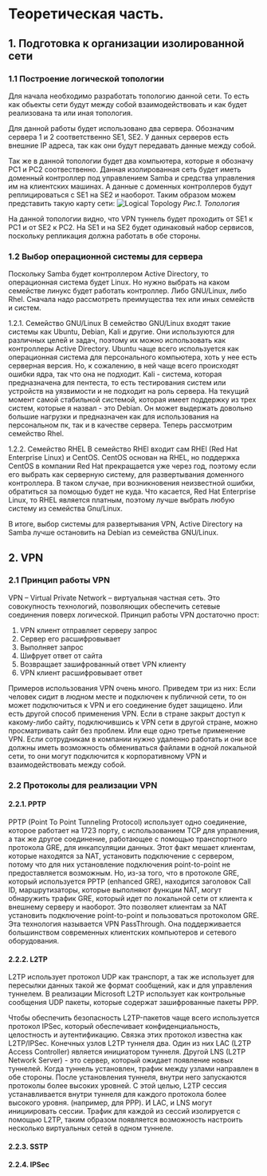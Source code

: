 # Теоретическая часть.
## 1. Подготовка к организации изолированной сети
### 1.1 Построение логической топологии
Для начала необходимо разработать топологию данной сети. То есть как обьекты сети будут между собой взаимодействовать и как будет реализована та или иная топология.

Для данной работы будет использовано два сервера. Обозначим сервера 1 и 2 соответственно SE1, SE2. У данных серверов есть внешние IP адреса, так как они будут передавать данные между собой.

Так же в данной топологии будет два компьютера, которые я обозначу PC1 и PC2 соотвественно. Данная изолированная сеть будет иметь доменный контроллер под управлением Samba и средства управления им на клиентских машинах. А данные с доменных контроллеров будут реплицироваться с SE1 на SE2 и наоборот.
Таким образом можем представить такую карту сети:
![Logical Topology](https://user-images.githubusercontent.com/58629552/172162321-5993be3a-9cb7-47f2-b9d6-c67b54e49abc.png)
*Рис.1. Топология*

На данной топологии видно, что VPN туннель будет проходить от SE1 к PC1 и от SE2 к PC2. На SE1 и на SE2 будет одинаковый набор сервисов, поскольку репликация должна работать в обе стороны.
### 1.2 Выбор операционной системы для сервера
Поскольку Samba будет контроллером Active Directory, то операционная система будет Linux. Но нужно выбрать на каком семействе линукс будет работать контроллер. Либо GNU/Linux, либо Rhel. Сначала надо рассмотреть преимущества тех или иных семейств и систем.

1.2.1. Семейство GNU/Linux
В семейство GNU/Linux входят такие системы как Ubuntu, Debian, Kali и другие. Они используются для различных целей и задач, поэтому их можно использовать как контроллеры Active Directory. Ubuntu чаще всего используется как операционная система для персонального компьютера, хоть у нее есть серверная версия. Но, к сожалению, в ней чаще всего происходят ошибки ядра, так что она не подходит. Kali - система, которая предназначена для пентеста, то есть тестирования систем или устройств на уязвимости и не подходит на роль сервера. На текущий момент самой стабильной системой, которая имеет поддержку из трех систем, которые я назвал - это Debian. Он может выдержать довольно большие нагрузки и предназначен как для использования на персональном пк, так и в качестве сервера. Теперь рассмотрим семейство Rhel.

1.2.2. Семейство RHEL
В семейство RHEl входит сам RHEl (Red Hat Enterprise Linux) и CentOS. CentOS основан на RHEL, но поддержка CentOS в компании Red Hat прекращается уже через год, поэтому если его выбрать как серверную систему, для развертывания доменного контроллера. В таком случае, при возникновения неизвестной ошибки, обратиться за помощью будет не куда. Что касается, Red Hat Enterprise Linux, то RHEL является платным, поэтому лучше выбрать любую систему из семейства Gnu/Linux.

В итоге, выбор системы для развертывания VPN, Active Directory на Samba лучше остановить на Debian из семейства GNU/Linux.

## 2. VPN
### 2.1 Принцип работы VPN
VPN – Virtual Private Network – виртуальная частная сеть. Это совокупность технологий, позволяющих обеспечить сетевые соединения поверх логической.
Принцип работы VPN достаточно прост:
1. VPN клиент отправляет серверу запрос
2. Сервер его расшифровывает
3. Выполняет запрос
4. Шифрует ответ от сайта
5. Возвращает зашифрованный ответ VPN клиенту
6. VPN клиент расшифровывает ответ

Примеров использования VPN очень много. Приведем три из них: Если человек сидит в людном месте и подключен к публичной сети, то он может подключиться к VPN и его соединение будет защищено. Или есть другой способ применения VPN. Если в стране закрыт доступ к какому-либо сайту, подключившись к VPN сети в другой стране, можно просматривать сайт без проблем. Или еще одно третье применение VPN. Если сотрудникам в компании нужно удаленно работать и они все должны иметь возможность обмениваться файлами в одной локальной сети, то они могут подключится к корпоративному VPN и взаимодействовать между собой.

### 2.2 Протоколы для реализации VPN
#### 2.2.1. PPTP
PPTP (Point To Point Tunneling Protocol) использует одно соединение, которое работает на 1723 порту, с использованием TCP для управления, а так же другое соединение, работающее с помощью транспортного протокола GRE, для инкапсуляции данных. Этот факт мешает клиентам, которые находятся за NAT, установить подключение с сервером, потому что для них установление подключения point-to-point не предоставляется возможным. Но, из-за того, что в протоколе GRE, который используется PPTP (enhanced GRE), находится заголовок Call ID, маршрутизаторы, которые выполняют функции NAT, могут обнаружить трафик GRE, который идет по локальной сети от клиента к внешнему серверу и наоборот. Это позволяет клиентам за NAT установить подключение point-to-point и пользоваться протоколом GRE. Эта технология называется VPN PassThrough. Она поддерживается большинством современных клиентских компьютеров и сетевого оборудования.

#### 2.2.2. L2TP
L2TP использует протокол UDP как транспорт, а так же использует для пересылки данных такой же формат сообщений, как и для управления туннелем. В реализации Microsoft L2TP использует как контрольные сообщения UDP пакеты, которые содержат зашифрованные пакеты PPP.

Чтобы обеспечить безопасность L2TP-пакетов чаще всего используется протокол IPSec, который обеспечивает конфиденциальность, целостность и аутентификацию. Связка этих протокол известна как L2TP/IPSec. Конечных узлов L2TP туннеля два. Один из них LAC (L2TP Access Controller) является инициатором туннеля. Другой LNS (L2TP Network Server) - это сервер, который ожидает появление новых туннелей. Когда туннель установлен, трафик между узлами направлен в обе стороны. После установления туннеля, внутри него запускаются протоколы более высоких уровней. С этой целью, L2TP сессия устанавливается внутри туннеля для каждого протокола более высокого уровня. (например, для PPP). И LAC, и LNS могут инициировать сессии. Трафик для каждой из сессий изолируется с помощью L2TP, таким образом появляется возможность настроить несколько виртуальных сетей в одном туннеле.

#### 2.2.3. SSTP

#### 2.2.4. IPSec
